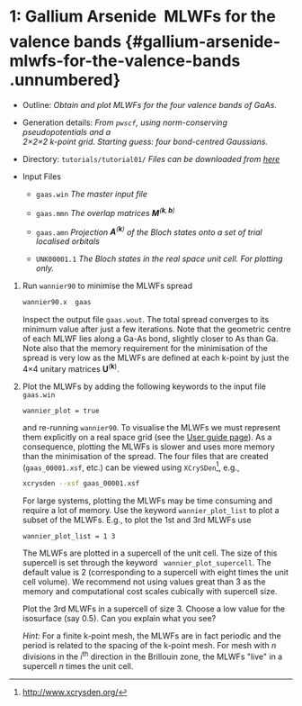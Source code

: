 # 1: Gallium Arsenide &#151; MLWFs for the valence bands {#gallium-arsenide-mlwfs-for-the-valence-bands .unnumbered}

-   Outline: *Obtain and plot MLWFs for the four valence bands of GaAs.*

-   Generation details: *From `pwscf`, using norm-conserving
    pseudopotentials and a <br> 
    2$\times$2$\times$2 k-point grid. Starting guess: four bond-centred Gaussians.*

-   Directory: `tutorials/tutorial01/` *Files can be
    downloaded from [here](https://github.com/wannier-developers/wannier90/tutorials/tutorial01)*

-   Input Files

    -    `gaas.win` *The master input file*

    -    `gaas.mmn` *The overlap matrices
        $\mathbf{M}^{(\mathbf{k},\mathbf{b})}$*

    -    `gaas.amn` *Projection $\mathbf{A}^{(\mathbf{k})}$ of the Bloch
        states onto a set of trial localised orbitals*

    -    `UNK00001.1` *The Bloch states in the real space unit cell. For
        plotting only.*

1.  Run `wannier90` to minimise the MLWFs spread

    ```bash title="Terminal"
    wannier90.x  gaas
    ```

    Inspect the output file `gaas.wout`. The total spread converges to
    its minimum value after just a few iterations. Note that the
    geometric centre of each MLWF lies along a Ga-As bond, slightly
    closer to As than Ga. Note also that the memory requirement for the
    minimisation of the spread is very low as the MLWFs are defined at
    each k-point by just the 4$\times$4 unitary
    matrices $\mathbf{U}^{(\mathbf{k})}$.

2.  Plot the MLWFs by adding the following keywords to the input file
    `gaas.win`

    ```vi title="Input file"
    wannier_plot = true
    ```

    and re-running `wannier90`. To visualise the MLWFs we must represent
    them explicitly on a real space grid (see the [User guide page](../user_guide/wannier90/methodology.md#methodology)). As a
    consequence, plotting the MLWFs is slower and uses more memory than
    the minimisation of the spread. The four files that are created
    (`gaas_00001.xsf`, etc.) can be viewed using `XCrySDen`[^1],
    e.g.,

    ```bash title="Terminal"
    xcrysden --xsf gaas_00001.xsf
    ```

    For large systems, plotting the MLWFs may be time consuming and
    require a lot of memory. Use the keyword `wannier_plot_list` to plot
    a subset of the MLWFs. E.g., to plot the 1st and 3rd MLWFs use

    ```vi title="Input file"
    wannier_plot_list = 1 3
    ```

    The MLWFs are plotted in a supercell of the unit cell. The size of
    this supercell is set through the keyword ` wannier_plot_supercell`.
    The default value is 2 (corresponding to a supercell with eight
    times the unit cell volume). We recommend not using values great
    than 3 as the memory and computational cost scales cubically with
    supercell size.

    Plot the 3rd MLWFs in a supercell of size 3. Choose a low value for
    the isosurface (say 0.5). Can you explain what you see?

    *Hint:* For a finite k-point mesh, the MLWFs are in fact periodic
    and the period is related to the spacing of the k-point mesh. For
    mesh with $n$ divisions in the $i^{\mathrm{th}}$ direction in the
    Brillouin zone, the MLWFs "live" in a supercell $n$ times the unit
    cell.
    [^1]: http://www.xcrysden.org/
